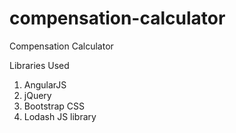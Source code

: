 # compensation-calculator
Compensation Calculator
<p>Libraries Used</p>

<ol>
<li>AngularJS</li>
<li>jQuery</li>
<li>Bootstrap CSS</li>
<li>Lodash JS library</li>
</ol>
